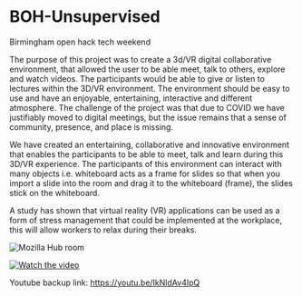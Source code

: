 # BOH-Unsupervised
Birmingham open hack tech weekend

The purpose of this project was to create a 3d/VR digital collaborative environment, that allowed the user to be able meet, talk to others, explore and watch videos. The participants would be able to give or listen to lectures within the 3D/VR environment. The environment should be easy to use and have an enjoyable, entertaining, interactive and different atmosphere. The challenge of the project was that due to COVID we have justifiably moved to digital meetings, but the issue remains that a sense of community, presence, and place is missing. 

We have created an entertaining, collaborative and innovative environment that enables the participants to be able to meet, talk and learn during this 3D/VR experience. The participants of this environment can interact with many objects i.e. whiteboard acts as a frame for slides so that when you import a slide into the room and drag it to the whiteboard (frame), the slides stick on the whiteboard.

A study has shown that virtual reality (VR) applications can be used as a form of stress management that could be implemented at the workplace, this will allow workers to relax during their breaks.

![Mozilla Hub room](https://drive.google.com/file/d/12QJuG_4TJtumQIw4yFZItFPPOD8znNu9/view?usp=sharing)


[![Watch the video]()](https://drive.google.com/file/d/11dqHyuHYfFwn36uc8C6pkslher7R84r-/view?usp=sharing)

Youtube backup link: https://youtu.be/IkNldAv4IpQ


